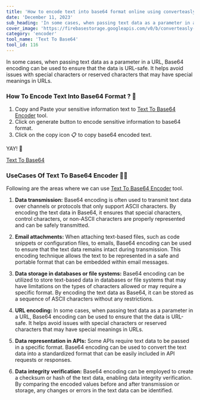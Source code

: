 ```yaml
---
title: 'How to encode text into base64 format online using converteasly?'
date: 'December 11, 2023'
sub_heading: 'In some cases, when passing text data as a parameter in a URL, Base64 encoding can be used to ensure that'
cover_image: 'https://firebasestorage.googleapis.com/v0/b/converteasly-a81f8.appspot.com/o/images%2Fc99e99s88-text-to-base64.jpg?alt=media&token=c726b4ee-9f35-4620-86b0-1397abfe6d79'
category: 'encoder'
tool_name: 'Text To Base64'
tool_id: 116
---
```


In some cases, when passing text data as a parameter in a URL, Base64 encoding can be used to ensure that the data is URL-safe. It helps avoid issues with special characters or reserved characters that may have special meanings in URLs.

### How To Encode Text Into Base64 Format ? 🔐

1. Copy and Paste your sensitive information text to [Text To Base64 Encoder](https://www.converteasly.com/uploads/base64-text-encoder/116) tool.
2. Click on generate button to encode sensitive information to base64 format.
3. Click on the copy icon 📋 to copy base64 encoded text.

YAY! 🥳 

<a class="btn" href='https://www.converteasly.com/uploads/base64-text-encoder/116'>Text To Base64</a>

### UseCases Of Text To Base64 Encoder 🙇‍♀️

Following are the areas where we can use [Text To Base64 Encoder](https://www.converteasly.com/uploads/base64-text-encoder/116) tool.

1. **Data transmission:** Base64 encoding is often used to transmit text data over channels or protocols that only support ASCII characters. By encoding the text data in Base64, it ensures that special characters, control characters, or non-ASCII characters are properly represented and can be safely transmitted.

2. **Email attachments:** When attaching text-based files, such as code snippets or configuration files, to emails, Base64 encoding can be used to ensure that the text data remains intact during transmission. This encoding technique allows the text to be represented in a safe and portable format that can be embedded within email messages.

3. **Data storage in databases or file systems:** Base64 encoding can be utilized to store text-based data in databases or file systems that may have limitations on the types of characters allowed or may require a specific format. By encoding the text data as Base64, it can be stored as a sequence of ASCII characters without any restrictions.

4. **URL encoding:** In some cases, when passing text data as a parameter in a URL, Base64 encoding can be used to ensure that the data is URL-safe. It helps avoid issues with special characters or reserved characters that may have special meanings in URLs.

5. **Data representation in APIs:** Some APIs require text data to be passed in a specific format. Base64 encoding can be used to convert the text data into a standardized format that can be easily included in API requests or responses.

6. **Data integrity verification:** Base64 encoding can be employed to create a checksum or hash of the text data, enabling data integrity verification. By comparing the encoded values before and after transmission or storage, any changes or errors in the text data can be identified.


